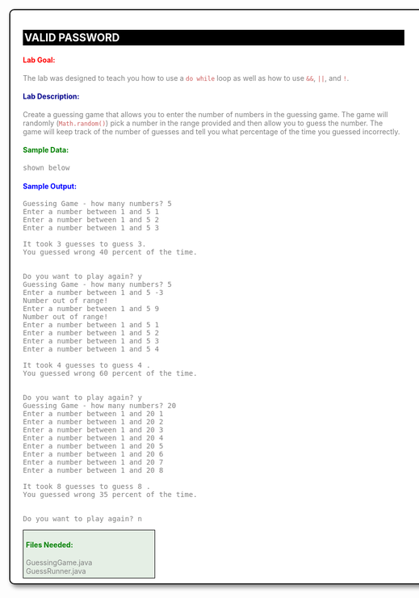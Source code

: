 <style>
* {width: 800px; color: grey;}
#body {background-color: rgb(255, 255, 255); padding: 10px 25px; border: 2px solid black; box-shadow: 5px 5px 10px; border-radius: 10px;} 
#goal, #desc {white-space: normal; width: 750px;} 
pre {width: 600px;}
code {color: indianred;}
#title {background-color: black; color: white; width: 750px; padding: 3px;} 
#goalHead {color: red;}
#descHead {color: darkblue;} 
#dataHead {color: green;} 
#outHead {color: blue;} 
#algoHead {color: blue;}
#filesBox {width: 250px; border: 1px solid black; padding: 0 5px 5px 5px; background-color: rgba(0, 100, 0, 0.1);} 
#filesHead {color: green;} 
</style>
<div id='body'>
<h2 id='title'>
VALID PASSWORD
</h2>
<h4 id='goalHead'>Lab Goal:</h4>
<div id='goal'>
The lab was designed to teach you how to use a <code>do while</code> loop as 
well as how to use <code>&&</code>, <code>||</code>, and <code>!</code>.
</div>
<h4 id='descHead'>Lab Description:</h4>
<div id='desc'>
Create a guessing game that allows you to enter the number of numbers in the 
guessing game. The game will randomly (<code>Math.random()</code>) pick a 
number in the range provided and then allow you to guess the number. The game 
will keep track of the number of guesses and tell you what percentage of the 
time you guessed incorrectly.
</div>
<h4 id='dataHead'>Sample Data:</h4>
<pre>
shown below
</pre>
<h4 id='outHead'>Sample Output:</h4>
<pre>
Guessing Game - how many numbers? 5
Enter a number between 1 and 5 1
Enter a number between 1 and 5 2
Enter a number between 1 and 5 3
&nbsp;
It took 3 guesses to guess 3.
You guessed wrong 40 percent of the time.
&nbsp;
&nbsp;
Do you want to play again? y
Guessing Game - how many numbers? 5
Enter a number between 1 and 5 -3
Number out of range!
Enter a number between 1 and 5 9
Number out of range!
Enter a number between 1 and 5 1
Enter a number between 1 and 5 2
Enter a number between 1 and 5 3
Enter a number between 1 and 5 4
&nbsp;
It took 4 guesses to guess 4 .
You guessed wrong 60 percent of the time.
&nbsp;
&nbsp;
Do you want to play again? y
Guessing Game - how many numbers? 20
Enter a number between 1 and 20 1
Enter a number between 1 and 20 2
Enter a number between 1 and 20 3
Enter a number between 1 and 20 4
Enter a number between 1 and 20 5
Enter a number between 1 and 20 6
Enter a number between 1 and 20 7
Enter a number between 1 and 20 8
&nbsp;
It took 8 guesses to guess 8 .
You guessed wrong 35 percent of the time.
&nbsp;
&nbsp;
Do you want to play again? n</pre>
<div id='filesBox'><h4 id='filesHead'>Files Needed:</h4>
GuessingGame.java<br />
GuessRunner.java
</div>
</div>
<br /><br />
<!-- <span style='color: red;'>* Be sure to disable display of handout before submitting.</span><br /><br /> -->
